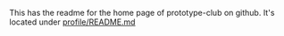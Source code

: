 This has the readme for the home page of prototype-club on github.
It's located under [profile/README.md](profile/README.md)
